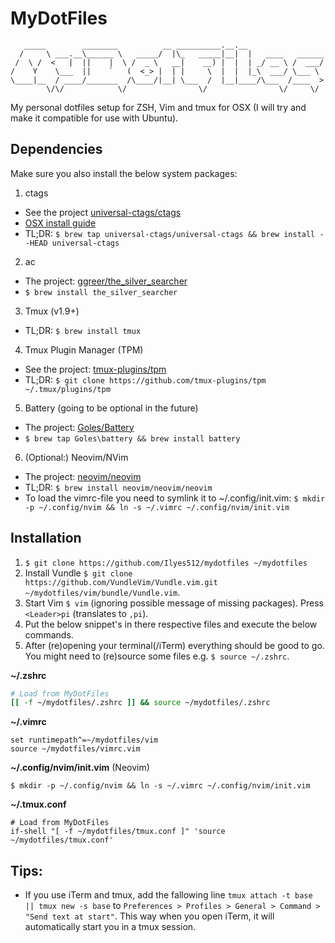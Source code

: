 # MyDotFiles

```
   _____        ________          __ __________.__.__                 
  /     \ ___.__\______ \   _____/  |\_   _____|__|  |   ____   ______
 /  \ /  <   |  ||    |  \ /  _ \   __|    __) |  |  | _/ __ \ /  ___/
/    Y    \___  ||    `   (  <_> |  | |     \  |  |  |_\  ___/ \___ \ 
\____|__  / ____/_______  /\____/|__| \___  /  |__|____/\___  /____  >
        \/\/            \/                \/                \/     \/ 
```

My personal dotfiles setup for ZSH, Vim and tmux for OSX (I will try and make it compatible for use with Ubuntu).

## Dependencies

Make sure you also install the below system packages:

1. ctags
  - See the project [universal-ctags/ctags](https://github.com/universal-ctags/ctags)
  - [OSX install guide](https://github.com/universal-ctags/ctags/blob/master/docs/osx.rst)
  - TL;DR: `$ brew tap universal-ctags/universal-ctags && brew install --HEAD universal-ctags`
2. ac
  - The project: [ggreer/the_silver_searcher](https://github.com/ggreer/the_silver_searcher)
  - `$ brew install the_silver_searcher`
3. Tmux (v1.9+)
  - TL;DR: `$ brew install tmux`
4. Tmux Plugin Manager (TPM)
  -  See the project: [tmux-plugins/tpm](https://github.com/tmux-plugins/tpm)
  -  TL;DR: `$ git clone https://github.com/tmux-plugins/tpm ~/.tmux/plugins/tpm`
5. Battery (going to be optional in the future)
  - The project: [Goles/Battery](https://github.com/Goles/Battery)
  - `$ brew tap Goles\battery && brew install battery`
6. (Optional:) Neovim/NVim
  - The project: [neovim/neovim](https://github.com/neovim/neovim) 
  - TL;DR: `$ brew install neovim/neovim/neovim`
  - To load the vimrc-file you need to symlink it to ~/.config/init.vim: `$ mkdir -p ~/.config/nvim && ln -s ~/.vimrc ~/.config/nvim/init.vim`

## Installation

1. `$ git clone https://github.com/Ilyes512/mydotfiles ~/mydotfiles`
2. Install Vundle `$ git clone https://github.com/VundleVim/Vundle.vim.git ~/mydotfiles/vim/bundle/Vundle.vim`.
3. Start Vim `$ vim` (ignoring possible message of missing packages). Press `<Leader>pi` (translates to `,pi`).
4. Put the below snippet's in there respective files and execute the below commands.
6. After (re)opening your terminal(/iTerm) everything should be good to go. You might need to (re)source some files e.g. `$ source ~/.zshrc`.

**~/.zshrc**

```bash
# Load from MyDotFiles
[[ -f ~/mydotfiles/.zshrc ]] && source ~/mydotfiles/.zshrc
```

**~/.vimrc**

```vim
set runtimepath^=~/mydotfiles/vim
source ~/mydotfiles/vimrc.vim
```

**~/.config/nvim/init.vim** (Neovim)

```
$ mkdir -p ~/.config/nvim && ln -s ~/.vimrc ~/.config/nvim/init.vim
```

**~/.tmux.conf**

```
# Load from MyDotFiles
if-shell "[ -f ~/mydotfiles/tmux.conf ]" 'source ~/mydotfiles/tmux.conf'
```

## Tips:
- If you use iTerm and tmux, add the fallowing line `tmux attach -t base || tmux new -s base` to `Preferences > Profiles > General > Command > "Send text at start"`. This way when you open iTerm, it will automatically start you in a tmux session.

